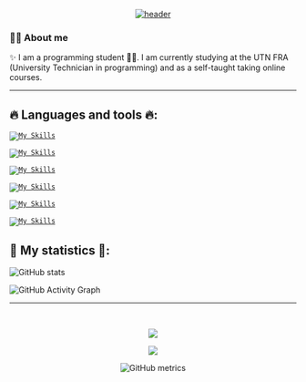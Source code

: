 <div align="center">
<a href='https://github.com/bamioezequiel/'>
 
 ![header](https://capsule-render.vercel.app/api?type=Waving&color=transparent&fontColor=30BD26&height=300&section=header&text=Bamio%20Ezequiel&fontSize=90)

 </a>
 
</div>
<h3>🙋‍♂️ About me</h3> 
<!-- <img src="https://github.com/rajput2107/rajput2107/blob/master/Assets/Hi.gif" width="40px">  -->

✨ I am a programming student 👨‍💻. I am currently studying at the UTN FRA <br>
(University Technician in programming) and as a self-taught taking online courses.

<!-- <img align="right" height="220" width="300" src="https://media.giphy.com/media/V47JMIkNjdU94n9Mjk/giphy.gif" /> </a> -->

<hr>
  
## 🔥 Languages and tools 🔥:

  <code>[![My Skills](https://skillicons.dev/icons?i=cs)](https://github.com/bamioezequiel/)</code>
  
  <code>[![My Skills](https://skillicons.dev/icons?i=c)](https://github.com/bamioezequiel/)</code>
  
  <code>[![My Skills](https://skillicons.dev/icons?i=react,redux,js,html,css,webpack,bootstrap)](https://github.com/bamioezequiel/)</code>
  
  <code>[![My Skills](https://skillicons.dev/icons?i=nodejs,express,postgres)](https://github.com/bamioezequiel/)</code>
  
  <code>[![My Skills](https://skillicons.dev/icons?i=typescript,firebase)](https://github.com/bamioezequiel/)</code>
  
  <code>[![My Skills](https://skillicons.dev/icons?i=visualstudio,vscode,eclipse,github,git,heroku)](https://github.com/bamioezequiel/)</code>
  
## 📌 My statistics 📌:
  
  
![GitHub stats](https://github-readme-stats.vercel.app/api?username=bamioezequiel&show_icons=true)  

![GitHub Activity Graph](https://activity-graph.herokuapp.com/graph?username=bamioezequiel)  

<hr>
  
<br>
  
<div align="center">
<p ><img src="https://profile-counter.glitch.me/{EzequielBamio}/count.svg" /></p> 

![](https://github-profile-summary-cards.vercel.app/api/cards/profile-details?username=EzequielBamio&theme=github_dark)
  
 
![GitHub metrics](https://metrics.lecoq.io/bamioezequiel)  
 
</div>


